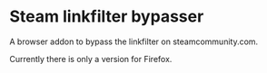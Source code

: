 Steam linkfilter bypasser
=========================

A browser addon to bypass the linkfilter on steamcommunity.com.

Currently there is only a version for Firefox.
